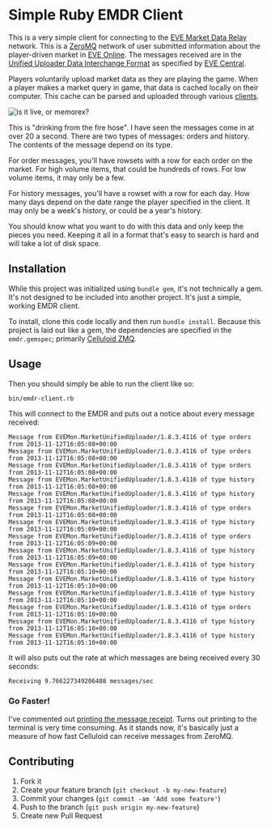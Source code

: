 # Simple Ruby EMDR Client

This is a very simple client for connecting to the
[EVE Market Data Relay](http://www.eve-emdr.com/en/latest/) network.
This is a [ZeroMQ](http://zeromq.org) network of user submitted
information about the player-driven market in
[EVE Online](http://eveonline.com). The messages received are in the
[Unified Uploader Data Interchange Format](http://dev.eve-central.com/unifieduploader/start)
as specified by [EVE Central](http://eve-central.com).

Players voluntarily upload market data as they are playing the game.
When a player makes a market query in game, that data is cached
locally on their computer. This cache can be parsed and uploaded
through various
[clients](http://dev.eve-central.com/unifieduploader/implementations).

![is it live, or memorex?](https://pbs.twimg.com/media/BYzDsJYIcAEYVwo.jpg:large)

This is "drinking from the fire hose". I have seen the messages come
in at over 20 a second. There are two types of messages: orders and
history. The contents of the message depend on its type.

For order messages, you'll have rowsets with a row for each order on
the market. For high volume items, that could be hundreds of rows. For
low volume items, it may only be a few.

For history messages, you'll have a rowset with a row for each day.
How many days depend on the date range the player specified in the
client. It may only be a week's history, or could be a year's history.

You should know what you want to do with this data and only keep the
pieces you need. Keeping it all in a format that's easy to search is
hard and will take a lot of disk space.

## Installation

While this project was initialized using `bundle gem`, it's not
technically a gem. It's not designed to be included into another
project. It's just a simple, working EMDR client.

To install, clone this code locally and then run `bundle install`.
Because this project is laid out like a gem, the dependencies are
specified in the `emdr.gemspec`; primarily
[Celluloid ZMQ](https://github.com/celluloid/celluloid-zmq).

## Usage

Then you should simply be able to run the client like so:

    bin/emdr-client.rb

This will connect to the EMDR and puts out a notice about every
message received:

```
Message from EVEMon.MarketUnifiedUploader/1.8.3.4116 of type orders from 2013-11-12T16:05:08+00:00
Message from EVEMon.MarketUnifiedUploader/1.8.3.4116 of type orders from 2013-11-12T16:05:08+00:00
Message from EVEMon.MarketUnifiedUploader/1.8.3.4116 of type orders from 2013-11-12T16:05:08+00:00
Message from EVEMon.MarketUnifiedUploader/1.8.3.4116 of type history from 2013-11-12T16:05:08+00:00
Message from EVEMon.MarketUnifiedUploader/1.8.3.4116 of type history from 2013-11-12T16:05:08+00:00
Message from EVEMon.MarketUnifiedUploader/1.8.3.4116 of type orders from 2013-11-12T16:05:08+00:00
Message from EVEMon.MarketUnifiedUploader/1.8.3.4116 of type history from 2013-11-12T16:05:09+00:00
Message from EVEMon.MarketUnifiedUploader/1.8.3.4116 of type orders from 2013-11-12T16:05:09+00:00
Message from EVEMon.MarketUnifiedUploader/1.8.3.4116 of type history from 2013-11-12T16:05:09+00:00
Message from EVEMon.MarketUnifiedUploader/1.8.3.4116 of type history from 2013-11-12T16:05:10+00:00
Message from EVEMon.MarketUnifiedUploader/1.8.3.4116 of type history from 2013-11-12T16:05:10+00:00
Message from EVEMon.MarketUnifiedUploader/1.8.3.4116 of type history from 2013-11-12T16:05:10+00:00
Message from EVEMon.MarketUnifiedUploader/1.8.3.4116 of type orders from 2013-11-12T16:05:10+00:00
Message from EVEMon.MarketUnifiedUploader/1.8.3.4116 of type history from 2013-11-12T16:05:10+00:00
Message from EVEMon.MarketUnifiedUploader/1.8.3.4116 of type history from 2013-11-12T16:05:10+00:00
```

It will also puts out the rate at which messages are being received
every 30 seconds:

```
Receiving 9.766227349206408 messages/sec
```

### Go Faster!

I've commented out [printing the message receipt](https://github.com/dougalcorn/ruby-emdr-client/blob/master/lib/emdr.rb#L50). 
Turns out printing to the terminal is very time consuming. As it stands now, it's basically just a measure of how 
fast Celluloid can receive messages from ZeroMQ.

## Contributing

1. Fork it
2. Create your feature branch (`git checkout -b my-new-feature`)
3. Commit your changes (`git commit -am 'Add some feature'`)
4. Push to the branch (`git push origin my-new-feature`)
5. Create new Pull Request
